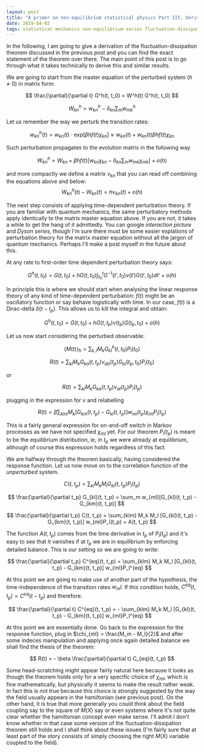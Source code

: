 ```yaml
---
layout: post
title: "A primer on non-equilibrium statistical physics Part III, Derivation of The Fluctuation-Dissipation Theorem"
date: 2019-04-02
tags: statistical-mechanics non-equilibrium-series fluctuation-dissipation-theorem
--- 
```


In the following, I am going to give a derivation of the fluctuation-dissipation theorem discussed in the previous post and you can find the exact statement of the theorem over there. The main point of this post is to go through what it takes technically to derive this and similar results.

We are going to start from the master equation of the perturbed system ($h \neq 0$) in matrix form:

$$
\frac{\partial}{\partial t} G^h(t, t_0) = W^h(t) G^h(t, t_0)
$$

$$
W^h_{kn} = w^h_{kn} - \delta_{kn} \sum_m w^h_{mk}
$$

Let us remember the way we perturb the transition rates:

$$
w^h_{kn}(t) = w_{kn}(t) \cdot \mathrm{exp}[\beta h f(t) \chi_{kn}] \approx w_{kn}(t) + w_{kn}(t) \beta h f(t) \chi_{kn}
$$

Such perturbation propagates to the evolution matrix in the following way

$$
W^h_{kn} = W_{kn} + \beta h f(t) [w_{kn} \chi_{kn} - \delta_{kn} \sum_m w_{mk} \chi_{mk}] + o(h)
$$

and more compactly we define a matrix $\nu_{kn}$ that you can read off combining the equations above and below:
$$
W^h_{kn}(t) - W_{kn}(t) = h \nu_{kn}(t) + o(h)
$$

The next step consists of applying time-dependent perturbation theory. If you are familiar with quantum mechanics, the same perturbatory methods apply identically to the matrix master equation above. If you are not, it takes a while to get the hang of it admittedly. You can google _interaction picture_ and _Dyson series_, though I'm sure there must be some easier explations of perturbation theory for the matrix master equation without all the jargon of quantum mechanics. Perhaps I'll make a post myself in the future about this.

At any rate to first-order time dependent perturbation theory says:

$$
G^h(t, t_0) = G(t, t_0) + h G(t, t_0) \int_{t_0}^t G^{-1}(t', t_0) \nu (t') G(t', t_0) dt' + o(h)
$$

In principle this is where we should start when analysing the linear response theory of any kind of time-dependent perturbation: $f(t)$ might be an oscillatory function or say behave logistically with time. In our case, $f(t)$ is a Dirac-delta $\delta(t-t_p)$. This allows us to kill the integral and obtain:

$$
G^h(t, t_0) = G(t, t_0) + h G(t, t_p) \nu (t_p) G(t_p, t_0) + o(h)
$$

Let us now start considering the perturbed observable:

$$
\langle M(t) \rangle_h = \sum_{k, l} M_k G^h_{kl}(t, t_0) P_l(t_0)
$$

$$
R(t) = \sum_{kl} M_k G_{ka}(t, t_p) \nu_{ab} (t_p) G_{bl}(t_p, t_0) P_l(t_0)
$$

or

$$
R(t) = \sum_{kl} M_k G_{ka}(t, t_p) \nu_{al} (t_p) P_l(t_p)
$$

plugging in the expression for $\nu$ and relabelling

$$
R(t) = \beta \sum_{klm} M_k [G_{km}(t, t_p) - G_{kl}(t, t_p)] w_{ml}(t_p) \chi_{ml} P_l(t_p)
$$

This is a fairly general expression for on-and-off switch in Markov processes as we have not specified $\chi_{ml}$ yet. For our theorem $P_l(t_p)$ is meant to be the equilibrium distribution, ie, in $t_p$ we were already at equilibrium, although of course this expression holds regardless of this fact.

We are halfway through the theorem basically, having considered the response function. Let us now move on to the correlation function of the _unperturbed_ system.

$$
C(t, t_p) = \sum_{kl} M_k M_l G_{kl}(t, t_p) P_l(t_p)
$$

$$
\frac{\partial}{\partial t_p} G_{kl}(t, t_p) = \sum_m w_{ml}[G_{kl}(t, t_p) - G_{km}(t, t_p)]
$$

$$
\frac{\partial}{\partial t_p} C(t, t_p) = \sum_{klm} M_k M_l [G_{kl}(t, t_p) - G_{km}(t, t_p)]  w_{ml}P_l(t_p) + A(t, t_p)
$$

The function $A(t, t_p)$ comes from the time derivative in $t_p$ of $P_l(t_p)$ and it's easy to see that it vanishes if at $t_p$ we are in equilibrium by enforcing detailed balance. This is our setting so we are going to write:

$$
\frac{\partial}{\partial t_p} C^{eq}(t, t_p) = \sum_{klm} M_k M_l [G_{kl}(t, t_p) - G_{km}(t, t_p)]  w_{ml}P_l^{eq}
$$

At this point we are going to make use of another part of the hypothesis, the time-independence of the transition rates $w_ml$. If this condition holds, $C^{eq}(t, t_p) = C^{eq}(t - t_p)$ and therefore:

$$
\frac{\partial}{\partial t} C^{eq}(t, t_p) = - \sum_{klm} M_k M_l [G_{kl}(t, t_p) - G_{km}(t, t_p)]  w_{ml}P_l^{eq}
$$

At this point we are essentially done. Go back to the expression for the response function, plug in $\chi_{ml} = \frac{M_m - M_l}{2}$ and after some indeces manipulation and applying once again detailed balance we shall find the thesis of the theorem:

$$
R(t) = - \beta \frac{\partial}{\partial t} C_{eq}(t, t_p)
$$

Some head-scratching might appear fairly natural here because it looks as though the theorem holds only for a very specific choice of $\chi_{ml}$, which is fine mathematically, but physically it seems to make the result rather weak. In fact this is not true because this choice is strongly suggested by the way the field usually appears in the hamiltonian (see previous post). On the other hand, it is true that more generally you could think about the field coupling say to the square of $M(X)$ say or even systems where it's not quite clear whether the hamiltonian concept even make sense. I'll admit I don't know whether in that case some version of the fluctuation-dissipation theorem still holds and I shall think about these issues (I'm fairly sure that at least part of the story consists of simply choosing the right $M(X)$ variable coupled to the field). 